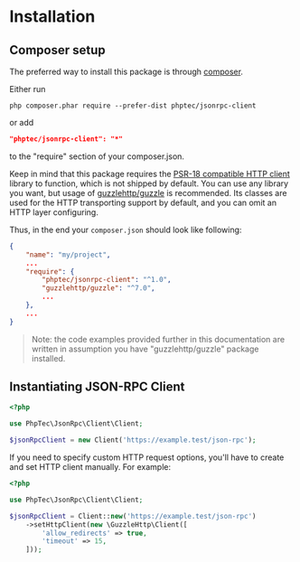 Installation
============

Composer setup <span id="composer-setup"></span>
--------------

The preferred way to install this package is through [composer](http://getcomposer.org/download/).

Either run

```
php composer.phar require --prefer-dist phptec/jsonrpc-client
```

or add

```json
"phptec/jsonrpc-client": "*"
```

to the "require" section of your composer.json.

Keep in mind that this package requires the [PSR-18 compatible HTTP client](https://www.php-fig.org/psr/psr-18/) library
to function, which is not shipped by default. You can use any library you want, but usage of
[guzzlehttp/guzzle](https://packagist.org/packages/guzzlehttp/guzzle) is recommended. 
Its classes are used for the HTTP transporting support by default, and you can omit an HTTP layer configuring.

Thus, in the end your `composer.json` should look like following:

```json
{
    "name": "my/project",
    ...
    "require": {
        "phptec/jsonrpc-client": "^1.0",
        "guzzlehttp/guzzle": "^7.0",
        ...
    },
    ...
}
```

> Note: the code examples provided further in this documentation are written in assumption you have "guzzlehttp/guzzle"
  package installed.


Instantiating JSON-RPC Client <span id="instantiating-json-rpc-client"></span>
----------------------------

```php
<?php

use PhpTec\JsonRpc\Client\Client;

$jsonRpcClient = new Client('https://example.test/json-rpc');
```

If you need to specify custom HTTP request options, you'll have to create and set HTTP client manually.
For example:

```php
<?php

use PhpTec\JsonRpc\Client\Client;

$jsonRpcClient = Client::new('https://example.test/json-rpc')
    ->setHttpClient(new \GuzzleHttp\Client([
        'allow_redirects' => true,
        'timeout' => 15,
    ]));
```
